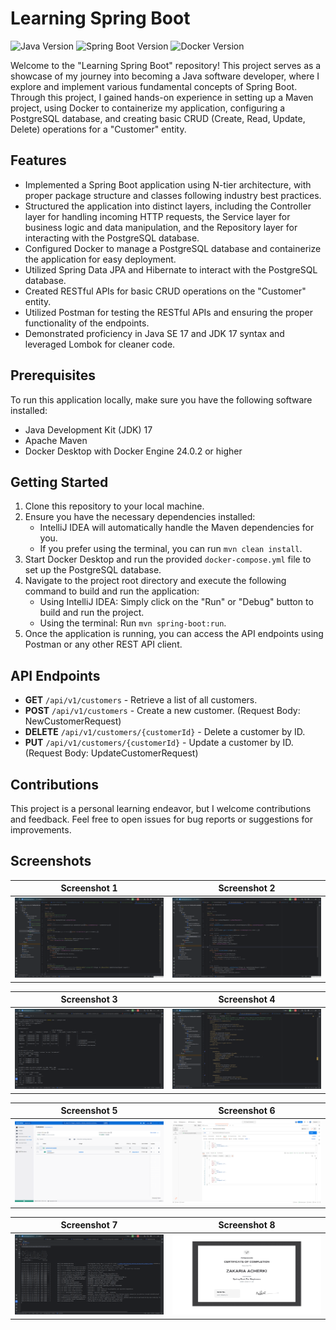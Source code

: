 # Learning Spring Boot

![Java Version](https://img.shields.io/badge/Java%20SE-17-blue)
![Spring Boot Version](https://img.shields.io/badge/Spring%20Boot-3.1.2-green)
![Docker Version](https://img.shields.io/badge/Docker-24.0.2-blue)

Welcome to the "Learning Spring Boot" repository! This project serves as a showcase of my journey into becoming a Java software developer, where I explore and implement various fundamental concepts of Spring Boot. Through this project, I gained hands-on experience in setting up a Maven project, using Docker to containerize my application, configuring a PostgreSQL database, and creating basic CRUD (Create, Read, Update, Delete) operations for a "Customer" entity.

## Features

- Implemented a Spring Boot application using N-tier architecture, with proper package structure and classes following industry best practices.
- Structured the application into distinct layers, including the Controller layer for handling incoming HTTP requests, the Service layer for business logic and data manipulation, and the Repository layer for interacting with the PostgreSQL database.
- Configured Docker to manage a PostgreSQL database and containerize the application for easy deployment.
- Utilized Spring Data JPA and Hibernate to interact with the PostgreSQL database.
- Created RESTful APIs for basic CRUD operations on the "Customer" entity.
- Utilized Postman for testing the RESTful APIs and ensuring the proper functionality of the endpoints.
- Demonstrated proficiency in Java SE 17 and JDK 17 syntax and leveraged Lombok for cleaner code.

## Prerequisites

To run this application locally, make sure you have the following software installed:

- Java Development Kit (JDK) 17
- Apache Maven
- Docker Desktop with Docker Engine 24.0.2 or higher

## Getting Started

1. Clone this repository to your local machine.
2. Ensure you have the necessary dependencies installed:
   - IntelliJ IDEA will automatically handle the Maven dependencies for you.
   - If you prefer using the terminal, you can run `mvn clean install`.
3. Start Docker Desktop and run the provided `docker-compose.yml` file to set up the PostgreSQL database.
4. Navigate to the project root directory and execute the following command to build and run the application:
   - Using IntelliJ IDEA: Simply click on the "Run" or "Debug" button to build and run the project.
   - Using the terminal: Run `mvn spring-boot:run`.
5. Once the application is running, you can access the API endpoints using Postman or any other REST API client.

## API Endpoints

- **GET** `/api/v1/customers` - Retrieve a list of all customers.
- **POST** `/api/v1/customers` - Create a new customer. (Request Body: NewCustomerRequest)
- **DELETE** `/api/v1/customers/{customerId}` - Delete a customer by ID.
- **PUT** `/api/v1/customers/{customerId}` - Update a customer by ID. (Request Body: UpdateCustomerRequest)

## Contributions

This project is a personal learning endeavor, but I welcome contributions and feedback. Feel free to open issues for bug reports or suggestions for improvements.

## Screenshots

| Screenshot 1 | Screenshot 2 |
|--------------|--------------|
| ![Screenshot 1](screenshots/screenshot1.png) | ![Screenshot 2](screenshots/screenshot2.png) |

| Screenshot 3 | Screenshot 4 |
|--------------|--------------|
| ![Screenshot 3](screenshots/screenshot3.png) | ![Screenshot 4](screenshots/screenshot4.png) |

| Screenshot 5 | Screenshot 6 |
|--------------|--------------|
| ![Screenshot 5](screenshots/screenshot5.png) | ![Screenshot 6](screenshots/screenshot6.png) |

| Screenshot 7 | Screenshot 8 |
|--------------|--------------|
| ![Screenshot 7](screenshots/screenshot7.png) | ![Screenshot 8](screenshots/screenshot8.png) |
